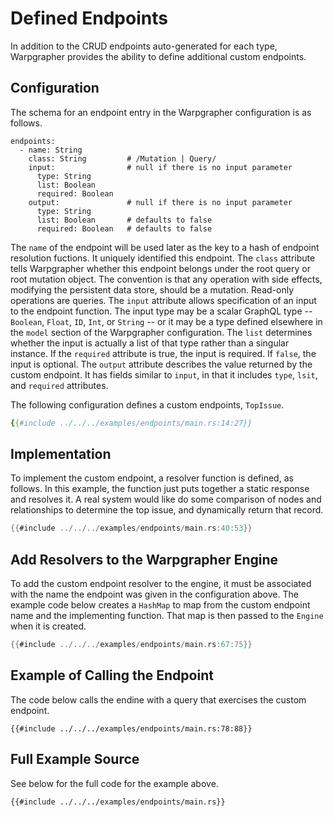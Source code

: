 # Defined Endpoints

In addition to the CRUD endpoints auto-generated for each type, Warpgrapher provides the ability to define additional custom endpoints. 

## Configuration

The schema for an endpoint entry in the Warpgrapher configuration is as follows.

```
endpoints:
  - name: String
    class: String         # /Mutation | Query/
    input:                # null if there is no input parameter
      type: String
      list: Boolean
      required: Boolean
    output:               # null if there is no input parameter
      type: String
      list: Boolean       # defaults to false
      required: Boolean   # defaults to false
```

The `name` of the endpoint will be used later as the key to a hash of endpoint resolution fuctions. It uniquely identified this endpoint. The `class` attribute tells Warpgrapher whether this endpoint belongs under the root query or root mutation object. The convention is that any operation with side effects, modifying the persistent data store, should be a mutation. Read-only operations are queries.  The `input` attribute allows specification of an input to the endpoint function. The input type may be a scalar GraphQL type -- `Boolean`, `Float`, `ID`, `Int`, or `String` -- or it may be a type defined elsewhere in the `model` section of the Warpgrapher configuration.  The `list` determines whether the input is actually a list of that type rather than a singular instance.  If the `required` attribute is true, the input is required.  If `false`, the input is optional.  The `output` attribute describes the value returned by the custom endpoint. It has fields similar to `input`, in that it includes `type`, `lsit`, and `required` attributes.


The following configuration defines a custom endpoints, `TopIssue`.


```yaml
{{#include ../../../examples/endpoints/main.rs:14:27}}
```

## Implementation

To implement the custom endpoint, a resolver function is defined, as follows. In this example, the function just puts together a static response and resolves it. A real system would like do some comparison of nodes and relationships to determine the top issue, and dynamically return that record.

```rust
{{#include ../../../examples/endpoints/main.rs:40:53}}
```

## Add Resolvers to the Warpgrapher Engine

To add the custom endpoint resolver to the engine, it must be associated with the name the endpoint was given in the configuration above. The example code below creates a `HashMap` to map from the custom endpoint name and the implementing function. That map is then passed to the `Engine` when it is created.

```rust
{{#include ../../../examples/endpoints/main.rs:67:75}}
```

## Example of Calling the Endpoint

The code below calls the endine with a query that exercises the custom endpoint.

```
{{#include ../../../examples/endpoints/main.rs:78:88}}
```

## Full Example Source

See below for the full code for the example above.

```
{{#include ../../../examples/endpoints/main.rs}}
```